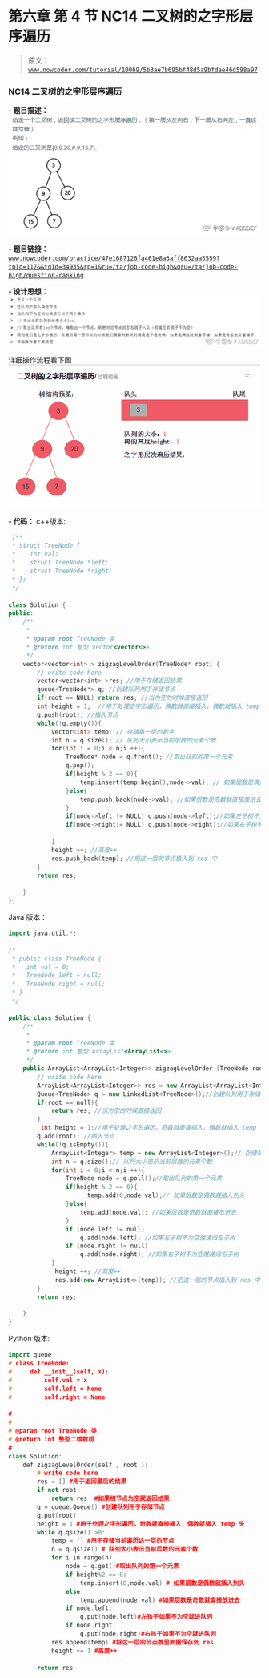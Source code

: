 # 第六章 第 4 节 NC14 二叉树的之字形层序遍历

> 原文：[`www.nowcoder.com/tutorial/10069/5b3ae7b695bf48d5a9bfdae46d598a97`](https://www.nowcoder.com/tutorial/10069/5b3ae7b695bf48d5a9bfdae46d598a97)

### NC14 二叉树的之字形层序遍历

**- 题目描述：**
![图片说明](img/e16b53573c22815cb9bb48da57793a45.png "图片标题")

**- 题目链接：**
[`www.nowcoder.com/practice/47e1687126fa461e8a3aff8632aa5559?tpId=117&&tqId=34935&rp=1&ru=/ta/job-code-high&qru=/ta/job-code-high/question-ranking`](https://www.nowcoder.com/practice/47e1687126fa461e8a3aff8632aa5559?tpId=117&&tqId=34935&rp=1&ru=/ta/job-code-high&qru=/ta/job-code-high/question-ranking)

**- 设计思想：**
![图片说明](img/e531dec35376c9adf1524b155b6290f2.png "图片标题")

详细操作流程看下图
![图片说明](img/e17cc59e6c87216aefe3475c598bc21b.png "图片标题")

**- 代码：**
c++版本:

```cpp
 /**
 * struct TreeNode {
 *    int val;
 *    struct TreeNode *left;
 *    struct TreeNode *right;
 * };
 */

class Solution {
public:
    /**
     * 
     * @param root TreeNode 类 
     * @return int 整型 vector<vector<>>
     */
    vector<vector<int> > zigzagLevelOrder(TreeNode* root) {
        // write code here
        vector<vector<int> >res; //用于存储返回结果
        queue<TreeNode*> q; //创建队列用于存储节点
        if(root == NULL) return res; //当为空的时候直接返回
        int height = 1;  //用于处理之字形遍历，偶数就直接插入，偶数就插入 temp 头
        q.push(root); //插入节点
        while(!q.empty()){
            vector<int> temp; // 存储每一层的数字
            int n = q.size(); // 队列大小表示当前层数的元素个数
            for(int i = 0;i < n;i ++){
                TreeNode* node = q.front(); //取出队列的第一个元素
                q.pop();
                if(height % 2 == 0){
                    temp.insert(temp.begin(),node->val); // 如果层数是偶数就插入到头
                }else{
                    temp.push_back(node->val); //如果层数是奇数就直接放进去  
                }
                if(node->left != NULL) q.push(node->left);//如果左子树不为空就递归左子树
                if(node->right!= NULL) q.push(node->right);//如果右子树不为空就递归右子树

            }
            height ++; //高度++
            res.push_back(temp); //把这一层的节点插入到 res 中
        }
        return res;

    }
};

```

Java 版本：

```cpp
import java.util.*;

/*
 * public class TreeNode {
 *   int val = 0;
 *   TreeNode left = null;
 *   TreeNode right = null;
 * }
 */

public class Solution {
    /**
     * 
     * @param root TreeNode 类 
     * @return int 整型 ArrayList<ArrayList<>>
     */
    public ArrayList<ArrayList<Integer>> zigzagLevelOrder (TreeNode root) {
        // write code here
        ArrayList<ArrayList<Integer>> res = new ArrayList<ArrayList<Integer>>(); //用于存储返回结果
        Queue<TreeNode> q = new LinkedList<TreeNode>();//创建队列用于存储节点
        if(root == null){
            return res; //当为空的时候直接返回
        }
         int height = 1;//用于处理之字形遍历，奇数就直接插入，偶数就插入 temp 头
        q.add(root); //插入节点
        while(!q.isEmpty()){
            ArrayList<Integer> temp = new ArrayList<Integer>();// 存储每一层的数字
            int n = q.size();// 队列大小表示当前层数的元素个数
            for(int i = 0;i < n;i ++){
                TreeNode node = q.poll();//取出队列的第一个元素
                if(height % 2 == 0){
                      temp.add(0,node.val);// 如果层数是偶数就插入到头
                }else{
                    temp.add(node.val); //如果层数是奇数就直接放进去  
                }
                if (node.left != null)
                    q.add(node.left); //如果左子树不为空就递归左子树
                if (node.right != null)
                    q.add(node.right); //如果右子树不为空就递归右子树
            }
             height ++; //高度++
             res.add(new ArrayList<>(temp)); //把这一层的节点插入到 res 中
        }
        return res;

    }
}

```

Python 版本:

```cpp
import queue
# class TreeNode:
#     def __init__(self, x):
#         self.val = x
#         self.left = None
#         self.right = None

#
# 
# @param root TreeNode 类 
# @return int 整型二维数组
#
class Solution:
    def zigzagLevelOrder(self , root ):
        # write code here
        res = [] #用于返回最后的结果
        if not root:
            return res  #如果根节点为空就返回结果
        q = queue.Queue() #创建队列用于存储节点  
        q.put(root)
        height = 1 #用于处理之字形遍历，奇数就直接插入，偶数就插入 temp 头
        while q.qsize() >0:
            temp = [] #用于存储当前遍历这一层的节点
            n = q.qsize() # 队列大小表示当前层数的元素个数
            for i in range(n):
                node = q.get()#取出队列的第一个元素
                if height%2 == 0: 
                    temp.insert(0,node.val) # 如果层数是偶数就插入到头
                else:
                    temp.append(node.val) #如果层数是奇数就直接放进去 
                if node.left: 
                    q.put(node.left)#左孩子如果不为空就进队列
                if node.right:
                    q.put(node.right)#右孩子如果不为空就进队列
            res.append(temp) #将这一层的节点数里面据保存到 res
            height += 1 #高度++

        return res

```